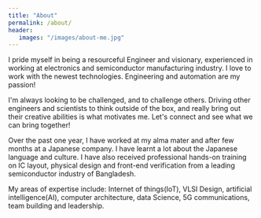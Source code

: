 ```yaml
---
title: "About"
permalink: /about/
header:
   images: "/images/about-me.jpg"
---
```


I pride myself in being a resourceful Engineer and visionary, experienced in working at electronics and semiconductor manufacturing industry. I love to work with the newest technologies. Engineering and automation are my passion!

I'm always looking to be challenged, and to challenge others. Driving other engineers and scientists to think outside of the box, and really bring out their creative abilities is what motivates me. Let's connect and see what we can bring together!

Over the past one year, I have worked at my alma mater and after few months at a Japanese company. I have learnt a lot about the Japanese language and culture. I have also received professional hands-on training on IC layout, physical design and front-end verification from a leading semiconductor industry of Bangladesh.

My areas of expertise include:
Internet of things(IoT), VLSI Design, artificial intelligence(AI), computer architecture, data Science, 5G communications, team building and leadership.  

